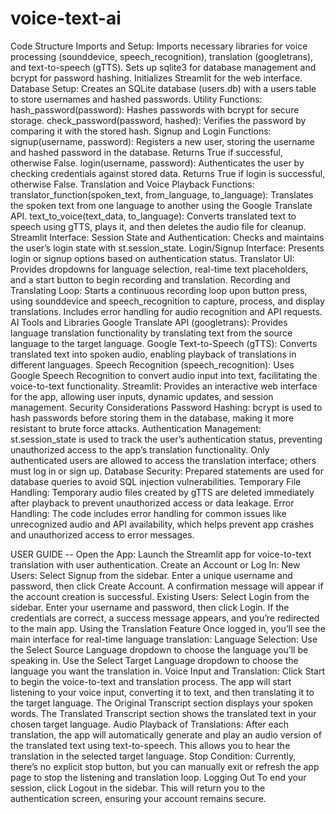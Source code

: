 # voice-text-ai

Code Structure
Imports and Setup:
Imports necessary libraries for voice processing (sounddevice, speech_recognition), translation (googletrans), and text-to-speech (gTTS).
Sets up sqlite3 for database management and bcrypt for password hashing.
Initializes Streamlit for the web interface.
Database Setup:
Creates an SQLite database (users.db) with a users table to store usernames and hashed passwords.
Utility Functions:
hash_password(password): Hashes passwords with bcrypt for secure storage.
check_password(password, hashed): Verifies the password by comparing it with the stored hash.
Signup and Login Functions:
signup(username, password): Registers a new user, storing the username and hashed password in the database. Returns True if successful, otherwise False.
login(username, password): Authenticates the user by checking credentials against stored data. Returns True if login is successful, otherwise False.
Translation and Voice Playback Functions:
translator_function(spoken_text, from_language, to_language): Translates the spoken text from one language to another using the Google Translate API.
text_to_voice(text_data, to_language): Converts translated text to speech using gTTS, plays it, and then deletes the audio file for cleanup.
Streamlit Interface:
Session State and Authentication: Checks and maintains the user’s login state with st.session_state.
Login/Signup Interface: Presents login or signup options based on authentication status.
Translator UI: Provides dropdowns for language selection, real-time text placeholders, and a start button to begin recording and translation.
Recording and Translating Loop: Starts a continuous recording loop upon button press, using sounddevice and speech_recognition to capture, process, and display translations. Includes error handling for audio recognition and API requests.
AI Tools and Libraries
Google Translate API (googletrans):
Provides language translation functionality by translating text from the source language to the target language.
Google Text-to-Speech (gTTS):
Converts translated text into spoken audio, enabling playback of translations in different languages.
Speech Recognition (speech_recognition):
Uses Google Speech Recognition to convert audio input into text, facilitating the voice-to-text functionality.
Streamlit:
Provides an interactive web interface for the app, allowing user inputs, dynamic updates, and session management.
Security Considerations
Password Hashing:
bcrypt is used to hash passwords before storing them in the database, making it more resistant to brute force attacks.
Authentication Management:
st.session_state is used to track the user’s authentication status, preventing unauthorized access to the app’s translation functionality.
Only authenticated users are allowed to access the translation interface; others must log in or sign up.
Database Security:
Prepared statements are used for database queries to avoid SQL injection vulnerabilities.
Temporary File Handling:
Temporary audio files created by gTTS are deleted immediately after playback to prevent unauthorized access or data leakage.
Error Handling:
The code includes error handling for common issues like unrecognized audio and API availability, which helps prevent app crashes and unauthorized access to error messages.






USER GUIDE --
Open the App: Launch the Streamlit app for voice-to-text translation with user authentication.
Create an Account or Log In:
New Users:
Select Signup from the sidebar.
Enter a unique username and password, then click Create Account.
A confirmation message will appear if the account creation is successful.
Existing Users:
Select Login from the sidebar.
Enter your username and password, then click Login.
If the credentials are correct, a success message appears, and you’re redirected to the main app.
Using the Translation Feature
Once logged in, you’ll see the main interface for real-time language translation:
Language Selection:
Use the Select Source Language dropdown to choose the language you’ll be speaking in.
Use the Select Target Language dropdown to choose the language you want the translation in.
Voice Input and Translation:
Click Start to begin the voice-to-text and translation process.
The app will start listening to your voice input, converting it to text, and then translating it to the target language.
The Original Transcript section displays your spoken words.
The Translated Transcript section shows the translated text in your chosen target language.
Audio Playback of Translations:
After each translation, the app will automatically generate and play an audio version of the translated text using text-to-speech.
This allows you to hear the translation in the selected target language.
Stop Condition:
Currently, there’s no explicit stop button, but you can manually exit or refresh the app page to stop the listening and translation loop.
Logging Out
To end your session, click Logout in the sidebar. This will return you to the authentication screen, ensuring your account remains secure.

